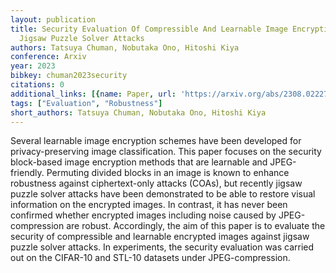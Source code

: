 ```yaml
---
layout: publication
title: Security Evaluation Of Compressible And Learnable Image Encryption Against
  Jigsaw Puzzle Solver Attacks
authors: Tatsuya Chuman, Nobutaka Ono, Hitoshi Kiya
conference: Arxiv
year: 2023
bibkey: chuman2023security
citations: 0
additional_links: [{name: Paper, url: 'https://arxiv.org/abs/2308.02227'}]
tags: ["Evaluation", "Robustness"]
short_authors: Tatsuya Chuman, Nobutaka Ono, Hitoshi Kiya
---
```

Several learnable image encryption schemes have been developed for
privacy-preserving image classification. This paper focuses on the security
block-based image encryption methods that are learnable and JPEG-friendly.
Permuting divided blocks in an image is known to enhance robustness against
ciphertext-only attacks (COAs), but recently jigsaw puzzle solver attacks have
been demonstrated to be able to restore visual information on the encrypted
images. In contrast, it has never been confirmed whether encrypted images
including noise caused by JPEG-compression are robust. Accordingly, the aim of
this paper is to evaluate the security of compressible and learnable encrypted
images against jigsaw puzzle solver attacks. In experiments, the security
evaluation was carried out on the CIFAR-10 and STL-10 datasets under
JPEG-compression.